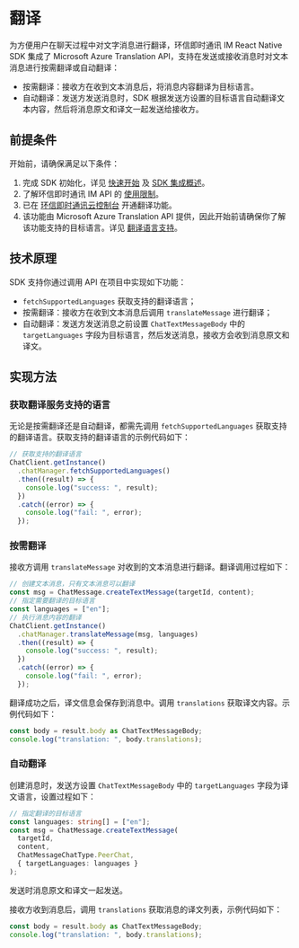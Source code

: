 # 翻译

<Toc />

为方便用户在聊天过程中对文字消息进行翻译，环信即时通讯 IM React Native SDK 集成了 Microsoft Azure Translation API，支持在发送或接收消息时对文本消息进行按需翻译或自动翻译：

- 按需翻译：接收方在收到文本消息后，将消息内容翻译为目标语言。
- 自动翻译：发送方发送消息时，SDK 根据发送方设置的目标语言自动翻译文本内容，然后将消息原文和译文一起发送给接收方。

## 前提条件

开始前，请确保满足以下条件：

1. 完成 SDK 初始化，详见 [快速开始](quickstart.html) 及 [SDK 集成概述](overview.html)。
2. 了解环信即时通讯 IM API 的 [使用限制](/document/v2/privatization/uc_limitation.html)。
3. 已在 [环信即时通讯云控制台](https://console.easemob.com/user/login) 开通翻译功能。
4. 该功能由 Microsoft Azure Translation API 提供，因此开始前请确保你了解该功能支持的目标语言。详见 [翻译语言支持](https://docs.microsoft.com/en-us/azure/cognitive-services/translator/language-support)。

## 技术原理

SDK 支持你通过调用 API 在项目中实现如下功能：

- `fetchSupportedLanguages` 获取支持的翻译语言；
- 按需翻译：接收方在收到文本消息后调用 `translateMessage` 进行翻译；
- 自动翻译：发送方发送消息之前设置 `ChatTextMessageBody` 中的 `targetLanguages` 字段为目标语言，然后发送消息，接收方会收到消息原文和译文。

## 实现方法

### 获取翻译服务支持的语言

无论是按需翻译还是自动翻译，都需先调用 `fetchSupportedLanguages` 获取支持的翻译语言。获取支持的翻译语言的示例代码如下：

```typescript
// 获取支持的翻译语言
ChatClient.getInstance()
  .chatManager.fetchSupportedLanguages()
  .then((result) => {
    console.log("success: ", result);
  })
  .catch((error) => {
    console.log("fail: ", error);
  });
```

### 按需翻译

接收方调用 `translateMessage` 对收到的文本消息进行翻译。翻译调用过程如下：

```typescript
// 创建文本消息，只有文本消息可以翻译
const msg = ChatMessage.createTextMessage(targetId, content);
// 指定需要翻译的目标语言
const languages = ["en"];
// 执行消息内容的翻译
ChatClient.getInstance()
  .chatManager.translateMessage(msg, languages)
  .then((result) => {
    console.log("success: ", result);
  })
  .catch((error) => {
    console.log("fail: ", error);
  });
```

翻译成功之后，译文信息会保存到消息中。调用 `translations` 获取译文内容。示例代码如下：

```typescript
const body = result.body as ChatTextMessageBody;
console.log("translation: ", body.translations);
```

### 自动翻译

创建消息时，发送方设置 `ChatTextMessageBody` 中的 `targetLanguages` 字段为译文语言，设置过程如下：

```typescript
// 指定翻译的目标语言
const languages: string[] = ["en"];
const msg = ChatMessage.createTextMessage(
  targetId,
  content,
  ChatMessageChatType.PeerChat,
  { targetLanguages: languages }
);
```

发送时消息原文和译文一起发送。

接收方收到消息后，调用 `translations` 获取消息的译文列表，示例代码如下：

```typescript
const body = result.body as ChatTextMessageBody;
console.log("translation: ", body.translations);
```
